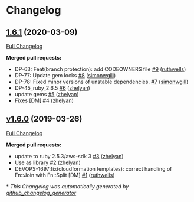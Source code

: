 # Changelog

## [1.6.1](https://github.com/citizensadvice/cloudformation-ruby-dsl/tree/1.6.1) (2020-03-09)

[Full Changelog](https://github.com/citizensadvice/cloudformation-ruby-dsl/compare/v1.6.0...1.6.1)

**Merged pull requests:**

- DP-63: Feat\(branch protection\): add CODEOWNERS file [\#9](https://github.com/citizensadvice/cloudformation-ruby-dsl/pull/9) ([ruthwells](https://github.com/ruthwells))
- DP-77: Update gem locks [\#8](https://github.com/citizensadvice/cloudformation-ruby-dsl/pull/8) ([simonwgill](https://github.com/simonwgill))
- DP-78: Fixed minor versions of unstable dependencies. [\#7](https://github.com/citizensadvice/cloudformation-ruby-dsl/pull/7) ([simonwgill](https://github.com/simonwgill))
- DP-45\_ruby\_2.6.5 [\#6](https://github.com/citizensadvice/cloudformation-ruby-dsl/pull/6) ([zhelyan](https://github.com/zhelyan))
- update gems [\#5](https://github.com/citizensadvice/cloudformation-ruby-dsl/pull/5) ([zhelyan](https://github.com/zhelyan))
- Fixes \[DM\] [\#4](https://github.com/citizensadvice/cloudformation-ruby-dsl/pull/4) ([zhelyan](https://github.com/zhelyan))

## [v1.6.0](https://github.com/citizensadvice/cloudformation-ruby-dsl/tree/v1.6.0) (2019-03-26)

[Full Changelog](https://github.com/citizensadvice/cloudformation-ruby-dsl/compare/v1.5.0...v1.6.0)

**Merged pull requests:**

- update to ruby 2.5.3/aws-sdk 3 [\#3](https://github.com/citizensadvice/cloudformation-ruby-dsl/pull/3) ([zhelyan](https://github.com/zhelyan))
- Use as library [\#2](https://github.com/citizensadvice/cloudformation-ruby-dsl/pull/2) ([zhelyan](https://github.com/zhelyan))
- DEVOPS-1697:fix\(cloudformation templates\): correct handling of Fn::Join with Fn::Split \[DM\] [\#1](https://github.com/citizensadvice/cloudformation-ruby-dsl/pull/1) ([ruthwells](https://github.com/ruthwells))



\* *This Changelog was automatically generated by [github_changelog_generator](https://github.com/github-changelog-generator/github-changelog-generator)*
